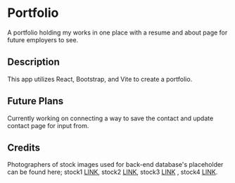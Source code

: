 # Portfolio

A portfolio holding my works in one place with a resume and about page for future employers to see.

## Description

This app utilizes React, Bootstrap, and Vite to create a portfolio.

## Future Plans

Currently working on connecting a way to save the contact and update contact page for input from.

## Credits
Photographers of stock images used for back-end database's placeholder can be found here; stock1 [LINK](https://unsplash.com/@jooris), stock2 [LINK](https://unsplash.com/@taro_ohtani), stock3 [LINK](https://unsplash.com/@uranwang) , stock4 [LINK](https://unsplash.com/@timmossholder).
